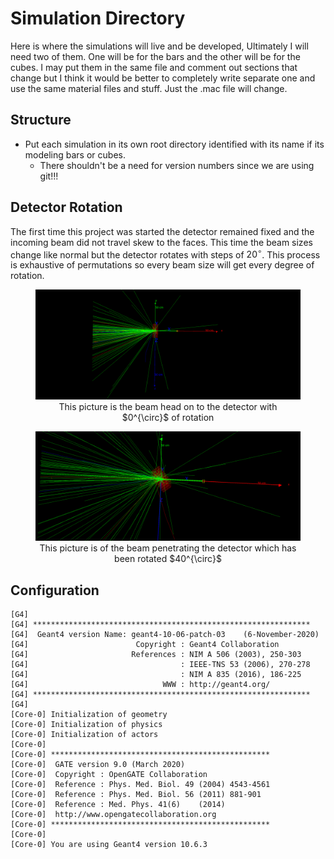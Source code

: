 # Simulation Directory
Here is where the simulations will live and be developed, Ultimately I will need two of them. One will be for the bars and the other will be for the cubes.
I may put them in the same file and comment out sections that change but I think it would be better to completely write separate one and use the same material files and stuff. Just the .mac file will change.

## Structure
- Put each simulation in its own root directory identified with its name if its modeling bars or cubes. 
    - There shouldn't be a need for version numbers since we are using git!!!

## Detector Rotation
The first time this project was started the detector remained fixed and the incoming beam did not travel skew to the faces. This time the beam sizes change like normal but the detector rotates with steps of $20^{\circ}$. This process is exhaustive of permutations so every beam size will get every degree of rotation.

<figure>
    <center>
        <img src='../supplimentary_material/beam_head_on._0000.png' width='800'>
        <figcaption> This picture is the beam head on to the detector with $0^{\circ}$ of rotation </figcaption>
    </center>
</figure>

<figure>
    <center>
        <img src='../supplimentary_material/beam_40deg._0000.png' width='800'>
        <figcaption> This picture is of the beam penetrating the detector which has been rotated $40^{\circ}$ </figcaption>
    </center>
</figure>


        
## Configuration
```
[G4] 
[G4] **************************************************************
[G4]  Geant4 version Name: geant4-10-06-patch-03    (6-November-2020)
[G4]                        Copyright : Geant4 Collaboration
[G4]                       References : NIM A 506 (2003), 250-303
[G4]                                  : IEEE-TNS 53 (2006), 270-278
[G4]                                  : NIM A 835 (2016), 186-225
[G4]                              WWW : http://geant4.org/
[G4] **************************************************************
[G4] 
[Core-0] Initialization of geometry
[Core-0] Initialization of physics
[Core-0] Initialization of actors
[Core-0] 
[Core-0] *************************************************
[Core-0]  GATE version 9.0 (March 2020)
[Core-0]  Copyright : OpenGATE Collaboration
[Core-0]  Reference : Phys. Med. Biol. 49 (2004) 4543-4561
[Core-0]  Reference : Phys. Med. Biol. 56 (2011) 881-901
[Core-0]  Reference : Med. Phys. 41(6)    (2014)
[Core-0]  http://www.opengatecollaboration.org        
[Core-0] *************************************************
[Core-0] 
[Core-0] You are using Geant4 version 10.6.3
```